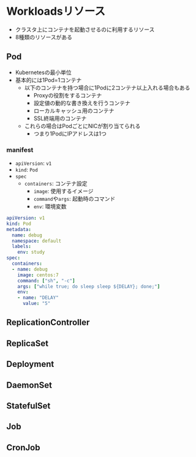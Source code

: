 # Workloadsリソース

- クラスタ上にコンテナを起動させるのに利用するリソース
- 8種類のリソースがある

## Pod
- Kubernetesの最小単位
- 基本的には1Pod=1コンテナ
    - 以下のコンテナを持つ場合に1Podに2コンテナ以上入れる場合もある
        - Proxyの役割をするコンテナ
        - 設定値の動的な書き換えを行うコンテナ
        - ローカルキャッシュ用のコンテナ
        - SSL終端用のコンテナ
    - これらの場合はPodごとにNICが割り当てられる
        - つまり1PodにIPアドレスは1つ

### manifest
- `apiVersion`: `v1`
- `kind`: `Pod`
- `spec`
    - `containers`: コンテナ設定
        - `image`: 使用するイメージ
        - `command`や`args`: 起動時のコマンド
        - `env`: 環境変数

```YAML
apiVersion: v1
kind: Pod
metadata:
  name: debug
  namespace: default
  labels:
    env: study
spec:
  containers:
  - name: debug
    image: centos:7
    command: ["sh", "-c"]
    args: ["while true; do sleep sleep ${DELAY}; done;"]
    env: 
    - name: "DELAY"
      value: "5"
```

## ReplicationController

## ReplicaSet

## Deployment

## DaemonSet

## StatefulSet

## Job

## CronJob
